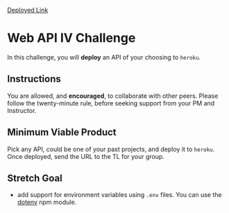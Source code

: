 
[Deployed Link](https://userbackend1.herokuapp.com/)
# Web API IV Challenge

In this challenge, you will **deploy** an API of your choosing to `heroku`.

## Instructions

You are allowed, and **encouraged**, to collaborate with other peers. Please follow the twenty-minute rule, before seeking support from your PM and Instructor.

## Minimum Viable Product

Pick any API, could be one of your past projects, and deploy it to `heroku`. Once deployed, send the URL to the TL for your group.

## Stretch Goal

- add support for environment variables using `.env` files. You can use the [dotenv](https://www.npmjs.com/package/dotenv) npm module.
